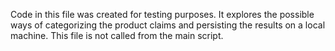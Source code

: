 Code in this file was created for testing purposes. It explores the possible ways of categorizing the product claims and persisting the results on a local machine. This file is not called from the main script.
